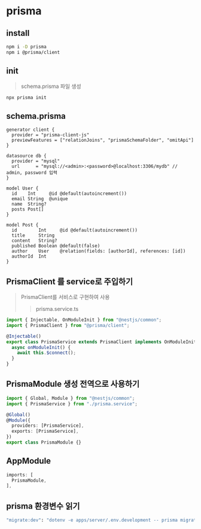# prisma

## install

```sh
npm i -D prisma
npm i @prisma/client
```

## init

> schema.prisma 파일 생성

```sh
npx prisma init
```

## schema.prisma

```prisma
generator client {
  provider = "prisma-client-js"
  previewFeatures = ["relationJoins", "prismaSchemaFolder", "omitApi"]
}

datasource db {
  provider = "mysql"
  url      = "mysql://<admin>:<password>@localhost:3306/mydb" // admin, password 입력
}

model User {
  id    Int     @id @default(autoincrement())
  email String  @unique
  name  String?
  posts Post[]
}

model Post {
  id        Int     @id @default(autoincrement())
  title     String
  content   String?
  published Boolean @default(false)
  author    User    @relation(fields: [authorId], references: [id])
  authorId  Int
}
```

## PrismaClient 를 service로 주입하기

> PrismaClient를 서비스로 구현하여 사용
>
> > prisma.service.ts

```ts
import { Injectable, OnModuleInit } from "@nestjs/common";
import { PrismaClient } from "@prisma/client";

@Injectable()
export class PrismaService extends PrismaClient implements OnModuleInit {
  async onModuleInit() {
    await this.$connect();
  }
}
```

## PrismaModule 생성 전역으로 사용하기

```ts
import { Global, Module } from "@nestjs/common";
import { PrismaService } from "./prisma.service";

@Global()
@Module({
  providers: [PrismaService],
  exports: [PrismaService],
})
export class PrismaModule {}
```

## AppModule

```ts
imports: [
  PrismaModule,
],
```

## prisma 환경변수 읽기

```sh
"migrate:dev": "dotenv -e apps/server/.env.development -- prisma migrate dev",
```
